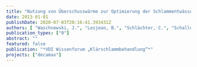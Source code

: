 ```yaml
---
title: "Nutzung von Überschusswärme zur Optimierung der Schlammentwässerung"
date: 2013-01-01
publishDate: 2020-07-03T20:16:41.393431Z
authors: [ "Waschnewski, J.", "Lesjean, B.", "Schlächter, C.", "Schaller, J.", "Exner, E." ]
publication_types: ["0"]
abstract: ""
featured: false
publication: "*VDI Wissenforum „Klärschlammbehandlung“*"
projects: ["decamax"]
---
```


